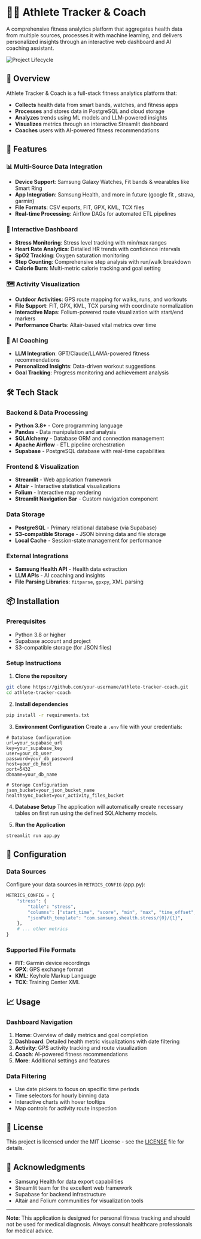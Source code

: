 # 🏃‍♂️ Athlete Tracker & Coach

A comprehensive fitness analytics platform that aggregates health data from multiple sources, processes it with machine learning, and delivers personalized insights through an interactive web dashboard and AI coaching assistant.

![Project Lifecycle](LifeCycle.png)

## 🌟 Overview

Athlete Tracker & Coach is a full-stack fitness analytics platform that:
- **Collects** health data from smart bands, watches, and fitness apps
- **Processes** and stores data in PostgreSQL and cloud storage
- **Analyzes** trends using ML models and LLM-powered insights
- **Visualizes** metrics through an interactive Streamlit dashboard
- **Coaches** users with AI-powered fitness recommendations

## 🚀 Features

### 📊 Multi-Source Data Integration
- **Device Support**: Samsung Galaxy Watches, Fit bands & wearables like Smart Ring
- **App Integration**: Samsung Health, and more in future (google fit , strava, garmin) 
- **File Formats**: CSV exports, FIT, GPX, KML, TCX files
- **Real-time Processing**: Airflow DAGs for automated ETL pipelines

### 🎯 Interactive Dashboard
- **Stress Monitoring**: Stress level tracking with min/max ranges
- **Heart Rate Analytics**: Detailed HR trends with confidence intervals
- **SpO2 Tracking**: Oxygen saturation monitoring
- **Step Counting**: Comprehensive step analysis with run/walk breakdown
- **Calorie Burn**: Multi-metric calorie tracking and goal setting

### 🗺️ Activity Visualization
- **Outdoor Activities**: GPS route mapping for walks, runs, and workouts
- **File Support**: FIT, GPX, KML, TCX parsing with coordinate normalization
- **Interactive Maps**: Folium-powered route visualization with start/end markers
- **Performance Charts**: Altair-based vital metrics over time

### 🤖 AI Coaching
- **LLM Integration**: GPT/Claude/LLAMA-powered fitness recommendations
- **Personalized Insights**: Data-driven workout suggestions
- **Goal Tracking**: Progress monitoring and achievement analysis

## 🛠️ Tech Stack

### Backend & Data Processing
- **Python 3.8+** - Core programming language
- **Pandas** - Data manipulation and analysis
- **SQLAlchemy** - Database ORM and connection management
- **Apache Airflow** - ETL pipeline orchestration
- **Supabase** - PostgreSQL database with real-time capabilities

### Frontend & Visualization
- **Streamlit** - Web application framework
- **Altair** - Interactive statistical visualizations
- **Folium** - Interactive map rendering
- **Streamlit Navigation Bar** - Custom navigation component

### Data Storage
- **PostgreSQL** - Primary relational database (via Supabase)
- **S3-compatible Storage** - JSON binning data and file storage
- **Local Cache** - Session-state management for performance

### External Integrations
- **Samsung Health API** - Health data extraction
- **LLM APIs** - AI coaching and insights
- **File Parsing Libraries**: `fitparse`, `gpxpy`, XML parsing

## 📦 Installation

### Prerequisites
- Python 3.8 or higher
- Supabase account and project
- S3-compatible storage (for JSON files)

### Setup Instructions

1. **Clone the repository**
```bash
git clone https://github.com/your-username/athlete-tracker-coach.git
cd athlete-tracker-coach
```

2. **Install dependencies**
```bash
pip install -r requirements.txt
```

3. **Environment Configuration**
Create a `.env` file with your credentials:
```env
# Database Configuration
url=your_supabase_url
key=your_supabase_key
user=your_db_user
password=your_db_password
host=your_db_host
port=5432
dbname=your_db_name

# Storage Configuration
json_bucket=your_json_bucket_name
healthsync_bucket=your_activity_files_bucket
```

4. **Database Setup**
The application will automatically create necessary tables on first run using the defined SQLAlchemy models.

5. **Run the Application**
```bash
streamlit run app.py
```

## 🔧 Configuration

### Data Sources
Configure your data sources in `METRICS_CONFIG` (app.py):
```python
METRICS_CONFIG = {
    "stress": {
        "table": "stress",
        "columns": ["start_time", "score", "min", "max", "time_offset", "binning_data"],
        "jsonPath_template": "com.samsung.shealth.stress/{0}/{1}",
    },
    # ... other metrics
}
```

### Supported File Formats
- **FIT**: Garmin device recordings
- **GPX**: GPS exchange format
- **KML**: Keyhole Markup Language
- **TCX**: Training Center XML

## 📈 Usage

### Dashboard Navigation
1. **Home**: Overview of daily metrics and goal completion
2. **Dashboard**: Detailed health metric visualizations with date filtering
3. **Activity**: GPS activity tracking and route visualization
4. **Coach**: AI-powered fitness recommendations
5. **More**: Additional settings and features

### Data Filtering
- Use date pickers to focus on specific time periods
- Time selectors for hourly binning data
- Interactive charts with hover tooltips
- Map controls for activity route inspection



## 📄 License

This project is licensed under the MIT License - see the [LICENSE](LICENSE) file for details.

## 🙏 Acknowledgments

- Samsung Health for data export capabilities
- Streamlit team for the excellent web framework
- Supabase for backend infrastructure
- Altair and Folium communities for visualization tools

---

**Note**: This application is designed for personal fitness tracking and should not be used for medical diagnosis. Always consult healthcare professionals for medical advice.
